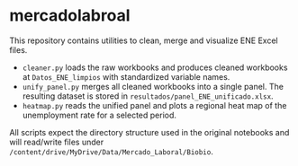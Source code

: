 # mercadolabroal

This repository contains utilities to clean, merge and visualize ENE Excel files.

- `cleaner.py` loads the raw workbooks and produces cleaned workbooks at
  `Datos_ENE_limpios` with standardized variable names.
- `unify_panel.py` merges all cleaned workbooks into a single panel. The
  resulting dataset is stored in `resultados/panel_ENE_unificado.xlsx`.
- `heatmap.py` reads the unified panel and plots a regional heat map of the
  unemployment rate for a selected period.

All scripts expect the directory structure used in the original notebooks and
will read/write files under `/content/drive/MyDrive/Data/Mercado_Laboral/Biobio`.
